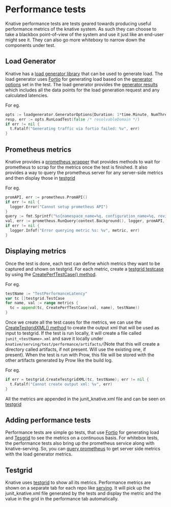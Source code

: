# Performance tests

Knative performance tests are tests geared towards producing useful performance
metrics of the knative system. As such they can choose to take a blackbox
point-of-view of the system and use it just like an end-user might see it. They
can also go more whiteboxy to narrow down the components under test.

## Load Generator

Knative has a
[load generator library](https://github.com/knative/test-infra/tree/master/shared/loadgenerator)
that can be used to generate load. The load generator uses
[Fortio](https://fortio.org/) for generating load based on the
[generator options](https://github.com/knative/test-infra/blob/master/shared/loadgenerator/loadgenerator.go)
set in the test. The load generator provides the
[generator results](https://github.com/knative/test-infra/blob/master/shared/loadgenerator/loadgenerator.go)
which includes all the data points for the load generation request and any
calculated latencies.

For eg.

```go
opts := loadgenerator.GeneratorOptions{Duration: 1*time.Minute, NumThreads: 1}
resp, err := opts.RunLoadTest(false /* resolvableDomain */)
if err != nil {
  t.Fatalf("Generating traffic via fortio failed: %v", err)
}
```

## Prometheus metrics

Knative provides a
[prometheus wrapper](https://github.com/knative/test-infra/tree/master/shared/prometheus)
that provides methods to wait for prometheus to scrap for the metrics once the
test is finished. It also provides a way to query the prometheus server for any
server-side metrics and then display those in [testgrid](#displaying-metrics)

For eg.

```go
promAPI, err := prometheus.PromAPI()
if err != nil {
  logger.Error("Cannot setup prometheus API")
}
query := fmt.Sprintf("%s{namespace_name=%q, configuration_name=%q, revision_name=%q},metric, test.ServingNamespace, names.Config, names.Revision)
val, err := prometheus.RunQuery(context.Background(), logger, promAPI, query)
if err != nil {
  logger.Infof("Error querying metric %s: %v", metric, err)
}
```

## Displaying metrics

Once the test is done, each test can define which metrics they want to be
captured and shown on testgrid. For each metric, create a
[testgrid testcase](https://github.com/knative/test-infra/blob/master/shared/testgrid/testgrid.go)
by using the
[CreatePerfTestCase() method](https://github.com/knative/serving/blob/master/test/performance/performance.go).

For eg.

```go
testName := "TestPerformanceLatency"
var tc []testgrid.TestCase
for name, val := range metrics {
  tc = append(tc, CreatePerfTestCase(val, name), testName))
}
```

Once we create all the test cases for the metrics, we can use the
[CreateTestgridXML() method](https://github.com/knative/test-infra/blob/master/shared/testgrid/testgrid.go)
to create the output xml that will be used as input to testgrid. If the test is
run locally, it will create a file called `junit_<testName>.xml` and save it
locally under `knative/serving/test/performance/artifacts/`(Note that this will
create a directory called artifacts, if not present. Will use the existing one,
if present). When the test is run with Prow, this file will be stored with the
other artifacts generated by Prow like the build log.

For eg.

```go
if err = testgrid.CreateTestgridXML(tc, testName); err != nil {
  t.Fatalf("Cannot create output xml: %v", err)
}
```

All the metrics are appended in the junit_knative.xml file and can be seen on
[testgrid](#Testgrid)

## Adding performance tests

Performance tests are simple go tests, that use [Fortio](#load-generator) for
generating load and [Tesgrid](#displaying-metrics) to see the metrics on a
continuous basis. For whitebox tests, the performance tests also bring up the
prometheus service along with knative-serving. So, you can
[query prometheus](#prometheus-metrics) to get server side metrics with the load
generator metrics.

## Testgrid

Knative uses [testgrid](https://testgrid.knative.dev) to show all its metrics.
Performance metrics are shown on a separate tab for each repo like
[serving](https://testgrid.knative.dev/knative-serving#performance). It will
pick up the junit_knative.xml file generated by the tests and display the metric
and the value in the grid in the performance tab automatically.
